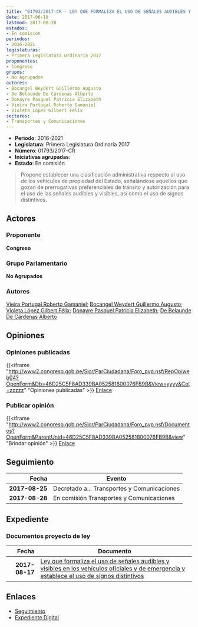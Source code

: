 ```yaml
---
title: "01793/2017-CR - LEY QUE FORMALIZA EL USO DE SEÑALES AUDIBLES Y VISIBLES EN LOS VEHÍCULOS OFICIALES Y DE EMERGENCIA Y ESTABLECE EL USO DE SIGNOS DISTINTIVOS"
date: 2017-08-18
lastmod: 2017-08-28
estados:
- En comisión
periodos:
- 2016-2021
legislaturas:
- Primera Legislatura Ordinaria 2017
proponentes:
- Congreso
grupos:
- No Agrupados
autores:
- Bocangel Weydert Guillermo Augusto
- De Belaunde De Cárdenas Alberto
- Donayre Pasquel Patricia Elizabeth
- Vieira Portugal Roberto Gamaniel
- Violeta López Gilbert Félix
sectores:
- Transportes y Comunicaciones
---
```

- **Periodo**: 2016-2021
- **Legislatura**: Primera Legislatura Ordinaria 2017
- **Número**: 01793/2017-CR
- **Iniciativas agrupadas**: 
- **Estado**: En comisión

> Propone establecer una clasificación administrativa respecto al uso de los vehículos de propiedad del Estado, señalándose aquellos que gozan de prerrogativas preferenciales de tránsito y autorización para el uso de las señales audibles y visibles, así como el uso de signos distintivos.


## Actores

### Proponente

**Congreso**

### Grupo Parlamentario

**No Agrupados**

### Autores

[Vieira Portugal Roberto Gamaniel](mailto:mailto:rvieira@congreso.gob.pe); [Bocangel Weydert Guillermo Augusto](mailto:mailto:gbocangel@congreso.gob.pe); [Violeta López Gilbert Félix](mailto:mailto:gvioleta@congreso.gob.pe); [Donayre Pasquel Patricia Elizabeth](mailto:mailto:pdonayre@congreso.gob.pe); [De Belaunde De Cárdenas Alberto](mailto:mailto:adebelaunde@congreso.gob.pe)

## Opiniones

### Opiniones publicadas

{{<iframe "http://www2.congreso.gob.pe/Sicr/ParCiudadana/Foro_pvp.nsf/RepOpiweb04?OpenForm&Db=46D25C5F8AD339BA052581800076FB9B&View=yyyy&Col=zzzzz" "Opiniones publicadas" >}}
[Enlace](http://www2.congreso.gob.pe/Sicr/ParCiudadana/Foro_pvp.nsf/RepOpiweb04?OpenForm&Db=46D25C5F8AD339BA052581800076FB9B&View=yyyy&Col=zzzzz)

### Publicar opinión

{{<iframe "http://www2.congreso.gob.pe/Sicr/ParCiudadana/Foro_pvp.nsf/Documentos?OpenForm&ParentUnid=46D25C5F8AD339BA052581800076FB9B&view" "Brindar opinión" >}}
[Enlace](http://www2.congreso.gob.pe/Sicr/ParCiudadana/Foro_pvp.nsf/Documentos?OpenForm&ParentUnid=46D25C5F8AD339BA052581800076FB9B&view)


## Seguimiento

| Fecha | Evento |
|------:|--------|
| **2017-08-25** | Decretado a... Transportes y Comunicaciones |
| **2017-08-28** | En comisión Transportes y Comunicaciones |

## Expediente

### Documentos proyecto de ley

| Fecha | Documento |
|------:|-----------|
| **2017-08-17** | [Ley que formaliza el uso de señales audibles y visibles en los vehículos oficiales y de emergencia y establece el uso de signos distintivos](http://www.leyes.congreso.gob.pe/Documentos/2016_2021/Proyectos_de_Ley_y_de_Resoluciones_Legislativas/PL0179320170817..pdf) |

## Enlaces

- [Seguimiento](http://www2.congreso.gob.pe/Sicr/TraDocEstProc/CLProLey2016.nsf/f7fff46988ca05b1052578e100829cc7/a8a6601f38cd687f05258180005164b4?OpenDocument)
- [Expediente Digital](http://www2.congreso.gob.pe/Sicr/TraDocEstProc/Expvirt_2011.nsf/visbusqptramdoc1621/01793?opendocument)

